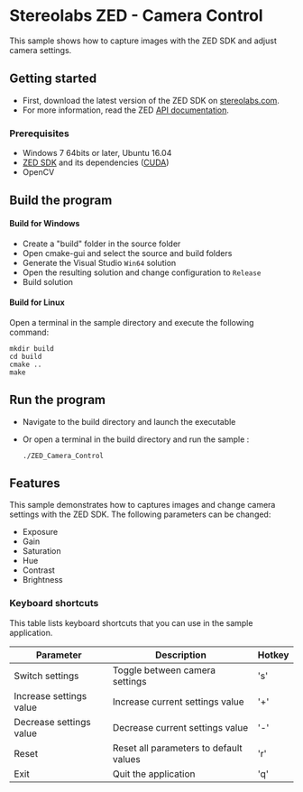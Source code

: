 # Stereolabs ZED - Camera Control

This sample shows how to capture images with the ZED SDK and adjust camera settings.

## Getting started

- First, download the latest version of the ZED SDK on [stereolabs.com](https://www.stereolabs.com).
- For more information, read the ZED [API documentation](https://www.stereolabs.com/developers/documentation/API/).

### Prerequisites

- Windows 7 64bits or later, Ubuntu 16.04
- [ZED SDK](https://www.stereolabs.com/developers/) and its dependencies ([CUDA](https://developer.nvidia.com/cuda-downloads))
- OpenCV

## Build the program

#### Build for Windows

- Create a "build" folder in the source folder
- Open cmake-gui and select the source and build folders
- Generate the Visual Studio `Win64` solution
- Open the resulting solution and change configuration to `Release`
- Build solution

#### Build for Linux

Open a terminal in the sample directory and execute the following command:

    mkdir build
    cd build
    cmake ..
    make

## Run the program

- Navigate to the build directory and launch the executable
- Or open a terminal in the build directory and run the sample :

      ./ZED_Camera_Control

## Features

This sample demonstrates how to captures images and change camera settings with the ZED SDK.
The following parameters can be changed:

  - Exposure
  - Gain
  - Saturation
  - Hue
  - Contrast
  - Brightness


### Keyboard shortcuts

This table lists keyboard shortcuts that you can use in the sample application.

Parameter             | Description                   |   Hotkey
---------------------|------------------------------------|-------------------------------------------------
Switch settings | Toggle between camera settings | 's'
Increase settings value | Increase current settings value | '+'
Decrease settings value | Decrease current settings value | '-'
Reset | Reset all parameters to default values | 'r'
Exit         | Quit the application             | 'q'
